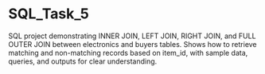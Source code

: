 # SQL_Task_5
SQL project demonstrating INNER JOIN, LEFT JOIN, RIGHT JOIN, and FULL OUTER JOIN between electronics and buyers tables. Shows how to retrieve matching and non-matching records based on item_id, with sample data, queries, and outputs for clear understanding.
